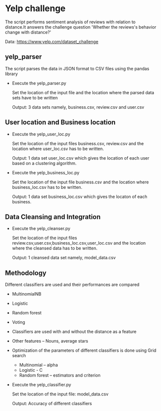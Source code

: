 # Yelp challenge
The script performs sentiment analysis of reviews with relation to distance.It answers the challenge question 'Whether the reviews's behavior change with distance?'

Data: https://www.yelp.com/dataset_challenge

yelp_parser
------------
The script parses the data in JSON format to CSV files using the pandas library

* Execute the yelp_parser.py 

  Set the location of the input file and the location where the parsed data sets have to be written

  Output: 3 data sets namely, business.csv, review.csv and user.csv
 

User location and Business location
------------------------------------
* Execute the yelp_user_loc.py

   Set the location of the input files business.csv, review.csv and the location where user_loc.csv has to be written.
   
   Output: 1 data set user_loc.csv which gives the location of each user based on a clustering algorithm.
   
* Execute the yelp_business_loc.py

   Set the location of the input file business.csv and the location where business_loc.csv has to be written.
   
   Output: 1 data set business_loc.csv which gives the locaton of each business.
   
Data Cleansing and Integration
-------------------------------
* Execute the yelp_cleanser.py 

   Set the location of the input files review.csv,user.csv,business_loc.csv,user_loc.csv and the location where the cleansed data has to be written.
   
   Output: 1 cleansed data set namely, model_data.csv

Methodology
------------
Different classifiers are used and their performances are compared

- MultinomialNB

- Logistic

- Random forest

- Voting

* Classifiers are used with and without the distance as a feature 

* Other features – Nouns, average stars

* Optimization of the parameters of different classifiers is done using Grid search
  - Multinomial – alpha 
  - Logistic - C 
  - Random forest – estimators  and  criterion 

* Execute the yelp_classifier.py

  Set the location of the input file: model_data.csv 
  
  Output: Accuracy of different classifiers


